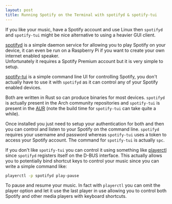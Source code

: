 ```yaml
---
layout: post
title: Running Spotify on the Terminal with spotifyd & spotify-tui
---
```


If you like your music, have a Spotify account and use Linux then `spotifyd`
and `spotify-tui` might be nice alternative to using a heavier GUI client.

[spotifyd](https://github.com/Spotifyd/spotifyd) is a simple daemon service
for allowing you to play Spotify on your device, it can even be run on a
Raspberry Pi if you want to create your own internet enabled speaker.  
Unfortunately it requires a Spotify Premium account but it is very simple to
setup.

[spotify-tui](https://github.com/Rigellute/spotify-tui) is a simple command
line UI for controlling Spotify, you don't actually have to use it with
`spotifyd` as it can control any of your Spotify enabled devices.

Both are written in Rust so can produce binaries for most devices. `spotifyd` is
actually present in the Arch community repositories and `spotify-tui` is
present in the [AUR](https://aur.archlinux.org/packages/spotify-tui) (note the
build time for `spotify-tui` can take quite a while).

Once installed you just need to setup your authentication for both and then you
can control and listen to your Spotify on the command line. `spotifyd` requires
your username and password whereas `spotify-tui` uses a token to access your
Spotify account. The command for `spotify-tui` is actually `spc`.

If you don't like `spotify-tui` you can control it using something like
[playerctl](https://github.com/altdesktop/playerctl) since `spotifyd` registers
itself on the D-BUS interface. This actually allows you to potentially bind
shortcut keys to control your music since you can write a simple command like:

```bash
playerctl -p spotifyd play-pause
```

To pause and resume your music. In fact with `playerctl` you can omit the
player option and let it use the last player in use allowing you to control
both Spotify and other media players with keyboard shortcuts.
